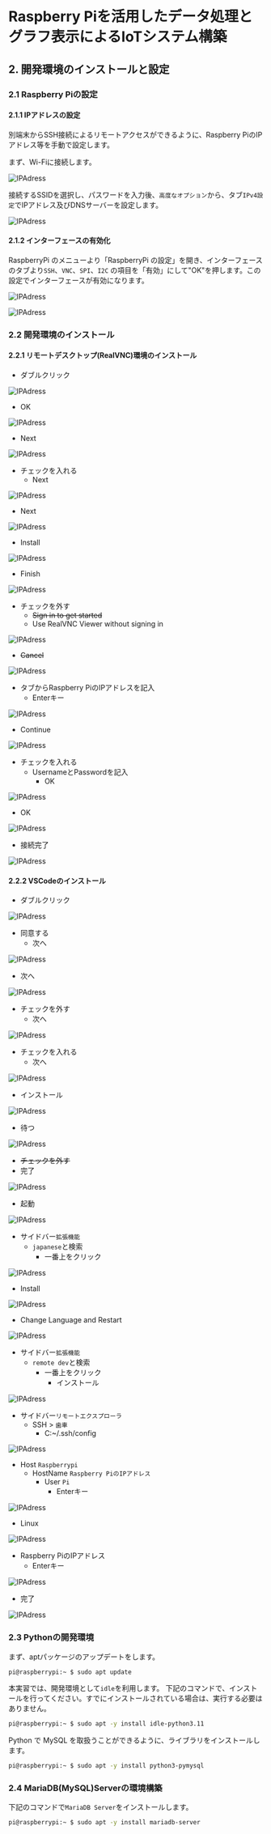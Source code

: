 # Raspberry Piを活用したデータ処理とグラフ表示によるIoTシステム構築

## 2. 開発環境のインストールと設定

### 2.1 Raspberry Piの設定

#### 2.1.1 IPアドレスの設定

別端末からSSH接続によるリモートアクセスができるように、Raspberry PiのIPアドレス等を手動で設定します。

まず、Wi-Fiに接続します。

![IPAdress](../images/raspberry.PNG)

接続するSSIDを選択し、パスワードを入力後、`高度なオプション`から、タブ`IPv4設定`でIPアドレス及びDNSサーバーを設定します。

![IPAdress](../images/raspberry2.PNG)

#### 2.1.2 インターフェースの有効化

RaspberryPi のメニューより「RaspberryPi の設定」を開き、インターフェースのタブより`SSH`、`VNC`、`SPI`、`I2C` の項目を「有効」にして"OK"を押します。この設定でインターフェースが有効になります。

![IPAdress](../images/raspberry3.PNG)

![IPAdress](../images/raspberry4.PNG)


### 2.2 開発環境のインストール

#### 2.2.1 リモートデスクトップ(RealVNC)環境のインストール

* ダブルクリック

![IPAdress](../images/vnc.PNG)

* OK

![IPAdress](../images/vnc2.PNG)

* Next

![IPAdress](../images/vnc3.PNG)

* チェックを入れる
    * Next

![IPAdress](../images/vnc4.PNG)

* Next

![IPAdress](../images/vnc5.PNG)

* Install

![IPAdress](../images/vnc6.PNG)

* Finish

![IPAdress](../images/vnc7.PNG)

* チェックを外す
    * ~~Sign in to get started~~
    * Use RealVNC Viewer without signing in

![IPAdress](../images/vnc8.PNG)

* ~~Cancel~~

![IPAdress](../images/vnc9.PNG)

* タブからRaspberry PiのIPアドレスを記入
    * Enterキー

![IPAdress](../images/vnc10.PNG)

* Continue

![IPAdress](../images/vnc11.PNG)

* チェックを入れる
    * UsernameとPasswordを記入
        * OK

![IPAdress](../images/vnc12.PNG)

* OK

![IPAdress](../images/vnc13.PNG)

* 接続完了

![IPAdress](../images/vnc14.PNG)

#### 2.2.2 VSCodeのインストール

* ダブルクリック

![IPAdress](../images/vscode.PNG)

* 同意する
    * 次へ

![IPAdress](../images/vscode2.PNG)

* 次へ

![IPAdress](../images/vscode3.PNG)

* チェックを外す
    * 次へ

![IPAdress](../images/vscode4.PNG)

* チェックを入れる
    * 次へ

![IPAdress](../images/vscode5.PNG)

* インストール

![IPAdress](../images/vscode6.PNG)

* 待つ

![IPAdress](../images/vscode7.PNG)

* ~~チェックを外す~~
* 完了

![IPAdress](../images/vscode8.PNG)

* 起動

![IPAdress](../images/vscode9.PNG)

* サイドバー`拡張機能`
    * `japanese`と検索
        * 一番上をクリック

![IPAdress](../images/vscode10.PNG)

* Install

![IPAdress](../images/vscode11.PNG)

* Change Language and Restart

![IPAdress](../images/vscode12.PNG)

* サイドバー`拡張機能`
    * `remote dev`と検索
        * 一番上をクリック
            * インストール

![IPAdress](../images/vscode13.PNG)

* サイドバー`リモートエクスプローラ`
    * SSH > `歯車`
        * C:~/.ssh/config

![IPAdress](../images/vscode14.PNG)

* Host `Raspberrypi`
    * HostName `Raspberry PiのIPアドレス`
        * User `Pi`
            * Enterキー

![IPAdress](../images/vscode15.PNG)

* Linux

![IPAdress](../images/vscode16.PNG)

* Raspberry PiのIPアドレス
    * Enterキー

![IPAdress](../images/vscode17.PNG)

* 完了

![IPAdress](../images/vscode18.PNG)

### 2.3 Pythonの開発環境

まず、aptパッケージのアップデートをします。

```bash
pi@raspberrypi:~ $ sudo apt update
```

本実習では、開発環境として`idle`を利用します。
下記のコマンドで、インストールを行ってください。すでにインストールされている場合は、実行する必要はありません。

```bash
pi@raspberrypi:~ $ sudo apt -y install idle-python3.11
```

Python で MySQL を取扱うことができるように、ライブラリをインストールします。

```bash
pi@raspberrypi:~ $ sudo apt -y install python3-pymysql
```

### 2.4 MariaDB(MySQL)Serverの環境構築

下記のコマンドで`MariaDB Server`をインストールします。

```bash
pi@raspberrypi:~ $ sudo apt -y install mariadb-server
```
